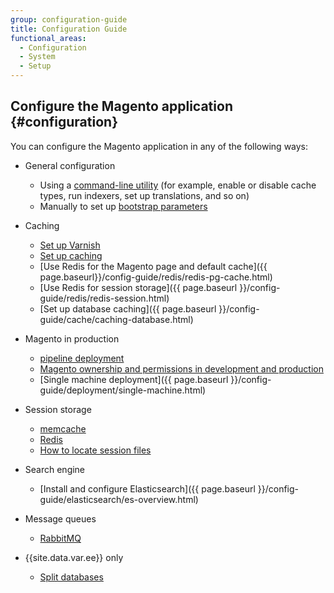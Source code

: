 ```yaml
---
group: configuration-guide
title: Configuration Guide
functional_areas:
  - Configuration
  - System
  - Setup
---
```


## Configure the Magento application {#configuration}

You can configure the Magento application in any of the following ways:

*	General configuration

	*  	Using a [command-line utility]({{page.baseurl}}/config-guide/cli/config-cli.html) (for example, enable or disable cache types, run indexers, set up translations, and so on)
	*  	Manually to set up [bootstrap parameters]({{page.baseurl}}/config-guide/bootstrap/magento-bootstrap.html)

*	Caching

	*	[Set up Varnish]({{page.baseurl}}/config-guide/varnish/config-varnish.html)
	* [Set up caching]({{page.baseurl}}/config-guide/cache.html)
	*	[Use Redis for the Magento page and default cache]({{ page.baseurl}}/config-guide/redis/redis-pg-cache.html)
	*	[Use Redis for session storage]({{ page.baseurl }}/config-guide/redis/redis-session.html)
	*	[Set up database caching]({{ page.baseurl }}/config-guide/cache/caching-database.html)

*	Magento in production

	*	[pipeline deployment]({{page.baseurl}}/config-guide/deployment/pipeline/)
	*	[Magento ownership and permissions in development and production]({{page.baseurl}}/config-guide/prod/prod_file-sys-perms.html)
	*	[Single machine deployment]({{ page.baseurl }}/config-guide/deployment/single-machine.html)

*	Session storage
	*	[memcache]({{page.baseurl}}/config-guide/memcache/memcache.html)
	*	[Redis]({{page.baseurl}}/config-guide/redis/redis-session.html)
	*	[How to locate session files]({{page.baseurl}}/config-guide/sessions.html)

*   Search engine
    *   [Install and configure Elasticsearch]({{ page.baseurl }}/config-guide/elasticsearch/es-overview.html)

*   Message queues
	*	[RabbitMQ]({{page.baseurl}}/config-guide/mq/rabbitmq-overview.html)

*	{{site.data.var.ee}} only
	*	[Split databases]({{page.baseurl}}/config-guide/multi-master/multi-master.html)
